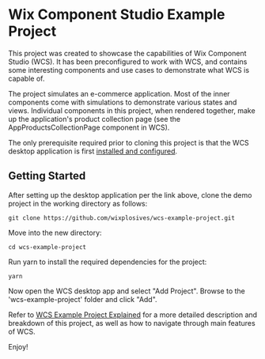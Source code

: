 # Wix Component Studio Example Project

This project was created to showcase the capabilities of Wix Component Studio (WCS). It has been preconfigured to work with WCS, and contains some interesting components and use cases to demonstrate what WCS is capable of.

The project simulates an e-commerce application. Most of the inner components come with simulations to demonstrate various states and views. Individual components in this project, when rendered together, make up the application's product collection page (see the AppProductsCollectionPage component in WCS).

The only prerequisite required prior to cloning this project is that the WCS desktop application is first [installed and configured](https://component-studio.wixanswers.com/en/article/installation-and-configuration).

## Getting Started

After setting up the desktop application per the link above, clone the demo project in the working directory as follows:
```console
git clone https://github.com/wixplosives/wcs-example-project.git
```
Move into the new directory:
```console
cd wcs-example-project
```
Run yarn to install the required dependencies for the project:
```console
yarn
```

Now open the WCS desktop app and select "Add Project". Browse to the 'wcs-example-project' folder and click "Add".

Refer to [WCS Example Project Explained](https://component-studio.wixanswers.com/en/article/wcs-example-project-explained) for a more detailed description and breakdown of this project, as well as how to navigate through main features of WCS.

Enjoy!